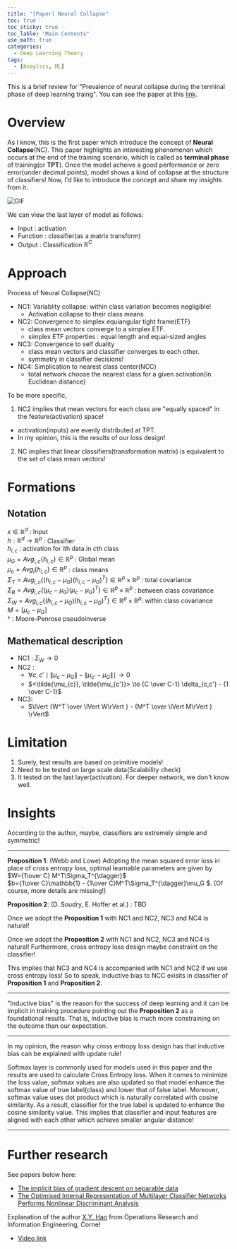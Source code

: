 ```yaml
---
title: "[Paper] Neural Collapse"
toc: true
toc_sticky: true
toc_lable: "Main Contents"
use_math: true
categories:
  - Deep Learning Theory
tags:
  - [Anaylsis, ML]
---
```


This is a brief review for "Prevalence of neural collapse during the terminal phase of deep learning traing". You can see the paper at this [link](https://www.pnas.org/doi/10.1073/pnas.2015509117).

# Overview

As I know, this is the first paper which introduce the concept of **Neural Collapse**(NC). This paper highlights an interesting phenomenon which occurs at the end of the training scenario, which is called as **terminal phase** of training(or **TPT**). Once the model acheive a good performance or zero error(under decimal points), model shows a kind of collapse at the structure of classifiers! Now, I'd like to introduce the concept and share my insights from it.

![GIF](/assets/images/paper/neural_collapse.gif)

We can view the last layer of model as follows:
- Input : activation
- Function : classifier(as a matrix transform)
- Output : Classification $\mathbb{R}^C$

# Approach

Process of Neural Collapse(NC)
- NC1: Variablity collapse: within class variation becomes negligible! 
  - Activation collapse to their class means
- NC2: Convergence to simplex equiangular tight frame(ETF)
  - class mean vectors converge to a simplex ETF.
  - simplex ETF properties : equal length and equal-sized angles
- NC3: Convergence to self duality
  - class mean vectors and classifier converges to each other.
  - symmetry in classifier decisions!
- NC4: Simplication to nearest class center(NCC)
  - total network choose the nearest class for a given activation(in Euclidean distance)

To be more specific, <br>
1. NC2 implies that mean vectors for each class are "equally spaced" in the feature(activation) space!
  - activation(inputs) are evenly distributed at TPT.
  - In my opinion, this is the results of our loss design! 
2. NC implies that linear classifiers(transformation matrix) is equivalent to the set of class mean vectors!

# Formations

## Notation

$x\in\mathbb{R}^d$ : Input <br>
$h:\mathbb{R}^d\to\mathbb{R}^p$ : Classifier <br>
$h_{i,c}$ : activation for $i$th data in $c$th class <br>
$\mu_{G}=Avg_{i,c} \lbrace h_{i,c} \rbrace \in \mathbb{R}^p$ : Global mean<br>
$\mu_c=Avg_{i}\lbrace h_{i,c}\rbrace \in \mathbb{R}^p$ : class means<br>
 $\Sigma_T = Avg_{i,c}\lbrace (h_{i,c}-\mu_G)(h_{i,c}-\mu_G)^T \rbrace \in \mathbb{R}^p \times \mathbb{R}^p$ : total covariance<br>
$\Sigma_B = Avg_{i,c}\lbrace (\mu_{c}-\mu_G)(\mu_{c}-\mu_G)^T \rbrace \in \mathbb{R}^p \times \mathbb{R}^p$ : between class covariance<br>
$\Sigma_W = Avg_{i,c}\lbrace (h_{i,c}-\mu_G)(h_{i,c}-\mu_G)^T \rbrace \in \mathbb{R}^p \times \mathbb{R}^p$: within class covariance <br>
$M = [\mu_c - \mu_G]$<br>
$\dagger$ : Moore-Penrose pseudoinverse

## Mathematical description

- NC1 : $\Sigma_W\to 0$
- NC2 : <br>
  - $\forall c,c' \mid \lVert \mu_c - \mu_G\rVert - \lVert \mu_{c'} - \mu_G\rVert \mid \to 0$
  - $<\tilde{\mu_{c}}, \tilde{\mu_{c'}}> \to {C \over C-1} \delta_{c,c'} - {1 \over C-1}$
- NC3:
  - $\lVert {W^T \over \lVert W\rVert }  - {M^T \over \lVert M\rVert } \rVert$

# Limitation

1. Surely, test results are based on primitive models!
2. Need to be tested on large scale data(Scalability check)
3. It tested on the last layer(activation). For deeper network, we don't know well.


# Insights


According to the author, maybe, classifiers are extremely simple and symmetric!

---

**Proposition 1**: (Webb and Lowe) Adopting the mean squared error loss in place of cross entropy loss, optimal learnable parameters are given by<br>
$W={1\over C} M^T\Sigma_T^{\dagger}$<br>
$b={1\over C}\mathbb{1} - {1\over C}M^T\Sigma_T^{\dagger}\mu_G $.
(Of course, more details are missing!)

**Proposition 2**: (D. Soudry, E. Hoffer et al.) : TBD

Once we adopt the **Proposition 1** with NC1 and NC2, NC3 and NC4 is natural!

Once we adopt the **Proposition 2** with NC1 and NC2, NC3 and NC4 is natural! Furthermore, cross entropy loss design maybe constraint on the classifier!

This implies that NC3 and NC4 is accompanied with NC1 and NC2 if we use cross entropy loss! So to speak, inductive bias to NCC exisits in classifier of **Proposition 1** and **Proposition 2**.

---

"Inductive bias" is the reason for the success of deep learning and it can be implicit in training procedure pointing out the **Proposition 2** as a foundational results. That is, inductive bias is much more constraining on the outcome than our expectation.

---

In my opinion, the reason why cross entropy loss design has that inductive bias can be explained with update rule! 

Softmax layer is commonly used for models used in this paper and the results are used to calculate Cross Entropy loss. When it comes to minimize the loss value, softmax values are also updated so that model enhance the softmax value of true label(class) and lower that of false label. Moreover, softmax value uses dot product which is naturally correlated with cosine similarity. As a result, classifier for the true label is updated to enhance the cosine similarity value. This implies that classifier and input features are aligned with each other which achieve smaller angular distance!

---

# Further research

See pepers below here:
- [The implicit bias of gradient descent on separable data](https://www.jmlr.org/papers/volume19/18-188/18-188.pdf)
- [The Optimised Internal Representation of Multilayer Classifier Networks Performs Nonlinear Discriminant Analysis](https://www.sciencedirect.com/science/article/abs/pii/089360809090019H)

Explanation of the author [X.Y. Han](https://xyhan.me/) from Operations Research and Information Engineering, Cornel
- [Video link](https://vimeo.com/751017447)
